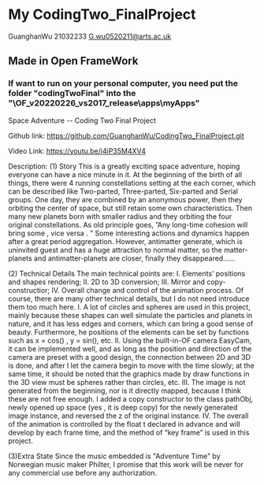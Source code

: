 # My CodingTwo_FinalProject
GuanghanWu
21032233
G.wu0520211@arts.ac.uk
## Made in Open FrameWork 
### If want to run on your personal computer, you need put the folder "codingTwoFinal" into the "\OF_v20220226_vs2017_release\apps\myApps\"

Space Adventure
-- Coding Two Final Project



Github link: https://github.com/GuanghanWu/CodingTwo_FinalProject.git

Video Link: https://youtu.be/i4iP35M4XV4

Description:
(1) Story
This is a greatly exciting space adventure, hoping everyone can have a nice minute in it.
At the beginning of the birth of all things, there were 4 running constellations setting at the each corner, which can be described like Two-parted, Three-parted, Six-parted and Serial groups. One day, they are combined by an anonymous power, then they orbiting the center of space, but still retain some own characteristics. Then many new planets born with smaller radius and they orbiting the four original constellations. As old principle goes, ”Any long-time cohesion will bring some , vice versa . ” Some interesting actions and dynamics happen after a great period aggregation. However, antimatter generate, which is uninvited guest and has a huge attraction to normal matter, so the matter-planets and antimatter-planets are closer, finally they disappeared......

(2) Technical Details
The main technical points are: I. Elements’ positions and shapes rendering; II. 2D to 3D conversion; III. Mirror and copy-constructior; IV. Overall change and control of the animation process. Of course, there are many other technical details, but I do not need introduce them too much here.
I. A lot of circles and spheres are used in this project, mainly because these shapes can well simulate the particles and planets in nature, and it has less edges and corners, which can bring a good sense of beauty. Furthermore, he positions of the elements can be set by functions such as x = cos() , y = sin(), etc.
II. Using the built-in-OF camera EasyCam, it can be implemented well, and as long as the position and direction of the camera are preset with a good design, the connection between 2D and 3D is done, and after I let the camera begin to move with the time slowly; at the same time, it should be noted that the graphics made by draw functions in the 3D view must be spheres rather than circles, etc.
III. The image is not generated from the beginning, nor is it directly mapped, because I think these are not free enough. I added a copy constructor to the class pathObj, newly opened up space (yes , it is deep copy) for the newly generated image instance, and reversed the z of the original instance.
IV. The overall of the animation is controlled by the float t declared in advance and will develop by each frame time, and the method of “key frame” is used in this project.

(3)Extra State
Since the music embedded is "Adventure Time" by Norwegian music maker Philter, I promise that this work will be never for any commercial use before any authorization.
